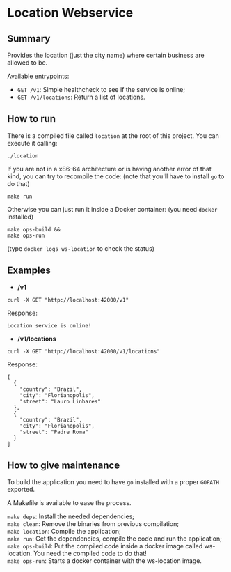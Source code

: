 # Location Webservice

## Summary

Provides the location (just the city name) where certain business are allowed to be.

Available entrypoints:

* `GET /v1`: Simple healthcheck to see if the service is online;
* `GET /v1/locations`: Return a list of locations.

## How to run

There is a compiled file called `location` at the root of this project. You can execute it calling:

```
./location
```

If you are not in a x86-64 architecture or is having another error of that kind, you can try to recompile the code: (note that you'll have to install `go` to do that)

```
make run
```

Otherwise you can just run it inside a Docker container: (you need `docker` installed)

```
make ops-build && 
make ops-run
```

(type `docker logs ws-location` to check the status)

## Examples

* **/v1**


`curl -X GET "http://localhost:42000/v1"`


Response:


```Location service is online!```

* **/v1/locations**


```curl -X GET "http://localhost:42000/v1/locations"```


Response:


```
[
  {
    "country": "Brazil",
    "city": "Florianopolis",
    "street": "Lauro Linhares"
  },
  {
    "country": "Brazil",
    "city": "Florianopolis",
    "street": "Padre Roma"
  }
]
```

## How to give maintenance

To build the application you need to have `go` installed with a proper `GOPATH` exported.

A Makefile is available to ease the process.

`make deps`: Install the needed dependencies;  
`make clean`: Remove the binaries from previous compilation;  
`make location`: Compile the application;  
`make run`: Get the dependencies, compile the code and run the application;  
`make ops-build`: Put the compiled code inside a docker image called ws-location. You need the compiled code to do that!  
`make ops-run`: Starts a docker container with the ws-location image.
